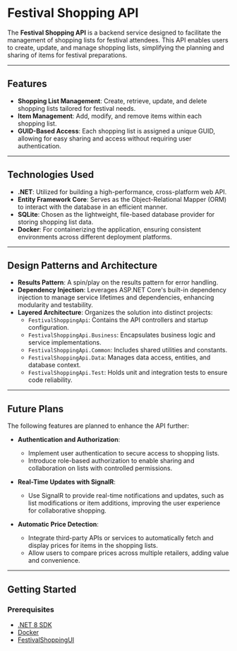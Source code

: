 # Festival Shopping API

The **Festival Shopping API** is a backend service designed to facilitate the management of shopping lists for festival attendees. This API enables users to create, update, and manage shopping lists, simplifying the planning and sharing of items for festival preparations.

---

## Features

- **Shopping List Management**: Create, retrieve, update, and delete shopping lists tailored for festival needs.
- **Item Management**: Add, modify, and remove items within each shopping list.
- **GUID-Based Access**: Each shopping list is assigned a unique GUID, allowing for easy sharing and access without requiring user authentication.

---

## Technologies Used

- **.NET**: Utilized for building a high-performance, cross-platform web API.
- **Entity Framework Core**: Serves as the Object-Relational Mapper (ORM) to interact with the database in an efficient manner.
- **SQLite**: Chosen as the lightweight, file-based database provider for storing shopping list data.
- **Docker**: For containerizing the application, ensuring consistent environments across different deployment platforms.

---

## Design Patterns and Architecture

- **Results Pattern**: A spin/play on the results pattern for error handling.
- **Dependency Injection**: Leverages ASP.NET Core's built-in dependency injection to manage service lifetimes and dependencies, enhancing modularity and testability.
- **Layered Architecture**: Organizes the solution into distinct projects:
  - `FestivalShoppingApi`: Contains the API controllers and startup configuration.
  - `FestivalShoppingApi.Business`: Encapsulates business logic and service implementations.
  - `FestivalShoppingApi.Common`: Includes shared utilities and constants.
  - `FestivalShoppingApi.Data`: Manages data access, entities, and database context.
  - `FestivalShoppingApi.Test`: Holds unit and integration tests to ensure code reliability.

---

## Future Plans

The following features are planned to enhance the API further:

- **Authentication and Authorization**:
  - Implement user authentication to secure access to shopping lists.
  - Introduce role-based authorization to enable sharing and collaboration on lists with controlled permissions.

- **Real-Time Updates with SignalR**:
  - Use SignalR to provide real-time notifications and updates, such as list modifications or item additions, improving the user experience for collaborative shopping.

- **Automatic Price Detection**:
  - Integrate third-party APIs or services to automatically fetch and display prices for items in the shopping lists.
  - Allow users to compare prices across multiple retailers, adding value and convenience.

---

## Getting Started

### Prerequisites

- [.NET 8 SDK](https://dotnet.microsoft.com/download/dotnet/8.0)
- [Docker](https://www.docker.com/get-started)
- [FestivalShoppingUI](https://github.com/SeanAkin/FestivalShoppingUi)
